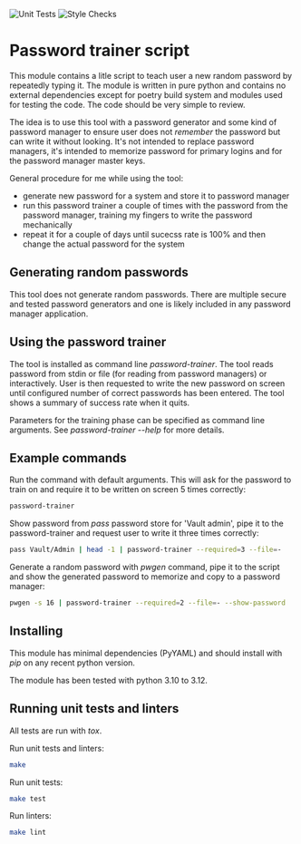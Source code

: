 ![Unit Tests](https://github.com/hile/password-trainer/actions/workflows/unittest.yml/badge.svg)
![Style Checks](https://github.com/hile/password-trainer/actions/workflows/lint.yml/badge.svg)

# Password trainer script

This module contains a litle script to teach user a new random password by
repeatedly typing it. The module is written in pure python and contains no
external dependencies except for poetry build system and modules used for
testing the code. The code should be very simple to review.

The idea is to use this tool with a password generator and some kind of
password manager to ensure user does not *remember* the password but can
write it without looking. It's not intended to replace password managers,
it's intended to memorize password for primary logins and for the
password manager master keys.

General procedure for me while using the tool:

- generate new password for a system and store it to password manager
- run this password trainer a couple of times with the password from the
  password manager, training my fingers to write the password mechanically
- repeat it for a couple of days until sucecss rate is 100% and then
  change the actual password for the system

## Generating random passwords

This tool does not generate random passwords. There are multiple secure and
tested password generators and one is likely included in any password manager
application.

## Using the password trainer

The tool is installed as command line *password-trainer*. The tool reads
password from stdin or file (for reading from password managers) or
interactively. User is then requested to write the new password on screen
until configured number of correct passwords has been entered. The tool
shows a summary of success rate when it quits.

Parameters for the training phase can be specified as command line arguments.
See *password-trainer --help* for more details.

## Example commands

Run the command with default arguments. This will ask for the password to train
on and require it to be written on screen 5 times correctly:

```bash
password-trainer
```

Show password from *pass* password store for 'Vault admin', pipe it to the
password-trainer and request user to write it three times correctly:

```bash
pass Vault/Admin | head -1 | password-trainer --required=3 --file=-
```

Generate a random password with *pwgen* command, pipe it to the script and
show the generated password to memorize and copy to a password manager:

```bash
pwgen -s 16 | password-trainer --required=2 --file=- --show-password
```

## Installing

This module has minimal dependencies (PyYAML) and should install with *pip*
on any recent python version.

The module has been tested with python 3.10 to 3.12.

## Running unit tests and linters

All tests are run with *tox*.

Run unit tests and linters:

```bash
make
```

Run unit tests:

```bash
make test
```

Run linters:

```bash
make lint
```
